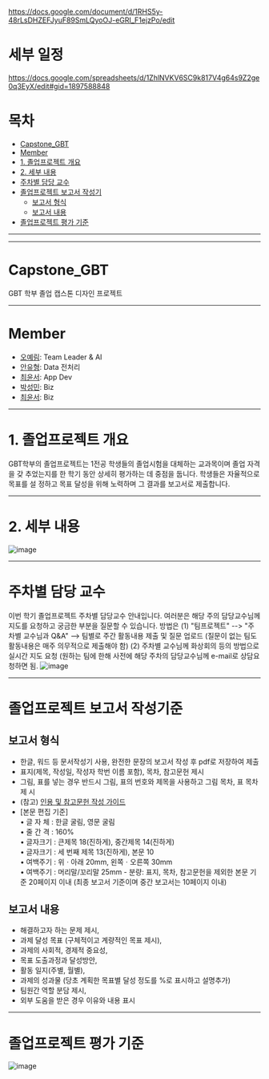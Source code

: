 https://docs.google.com/document/d/1RHS5y-48rLsDHZEFJyuF89SmLQyoOJ-eGRI_F1ejzPo/edit



# 세부 일정

https://docs.google.com/spreadsheets/d/1ZhlNVKV6SC9k817V4g64s9Z2ge0q3EyX/edit#gid=1897588848



# 목차


- [Capstone_GBT](#capstone-gbt)
- [Member](#member)
- [1. 졸업프로젝트 개요](#1--졸업프로젝트-개요)
- [2. 세부 내용](#2--세부-내용)
- [주차별 담당 교수](#주차별-담당-교수)
- [졸업프로젝트 보고서 작성기](#졸업프로젝트-보고서-작성기)
  * [보고서 형식](#보고서-형식)
  * [보고서 내용](#보고서-내용)
- [졸업프로젝트 평가 기준](#졸업프로젝트-평가-기준)

-----
-----




# Capstone_GBT
GBT 학부 졸업 캡스톤 디자인 프로젝트  




---

# Member
* [오예림](https://github.com/yerimoh): Team Leader & AI       
* [안유형](https://github.com/Yoohyung): Data 전처리    
* [최윤서](https://github.com/cys1009): App Dev        
* [박성민](): Biz        
* [최윤서](): Biz        


----

# 1. 졸업프로젝트 개요
GBT학부의 졸업프로젝트는 1전공 학생들의 졸업시험을 대체하는 교과목이며 졸업 자격을 갖
추었는지를 한 학기 동안 상세히 평가하는 데 중점을 둡니다. 학생들은 자율적으로 목표를 설
정하고 목표 달성을 위해 노력하며 그 결과를 보고서로 제출합니다.     


----


# 2. 세부 내용  
![image](https://user-images.githubusercontent.com/76824611/188261985-d3f62752-0cce-4ce0-9c88-1800766be984.png)





----

# 주차별 담당 교수   
이번 학기 졸업프로젝트 주차별 담당교수 안내입니다. 여러분은 해당 주의 담당교수님께 지도를 요청하고 궁금한 부분을 질문할 수 있습니다. 방법은 (1) "팀프로젝트" --> "주차별 교수님과 Q&A" --> 팀별로 주간 활동내용 제출 및 질문 업로드 (질문이 없는 팀도 활동내용은 매주 의무적으로 제출해야 함)  (2) 주차별 교수님께 화상회의 등의 방법으로 실시간 지도 요청 (원하는 팀에 한해 사전에 해당 주차의 담당교수님께 e-mail로 상담요청하면 됨. 
![image](https://user-images.githubusercontent.com/76824611/188261955-ffa9ce24-5692-40b1-a65d-189f898a67bf.png)



-----


# 졸업프로젝트 보고서 작성기준

## 보고서 형식
- 한글, 워드 등 문서작성기 사용, 완전한 문장의 보고서 작성 후 pdf로 저장하여 제출    
- 표지(제목, 작성일, 작성자 학번 이름 포함), 목차, 참고문헌 제시       
- 그림, 표를 넣는 경우 반드시 그림, 표의 번호와 제목을 사용하고 그림 목차, 표 목차 제
시      
- (참고) [인용 및 참고문헌 작성 가이드](https://korean.scd.edu.au/pluginfile.php/32123/mod_resource/content/4/%EC%B0%B8%EA%B3%A0%EB%AC%B8%ED%97%8C%20%EC%9E%91%EC%84%B1%EB%B2%95%20-%20%EC%84%9C%EC%9A%B8%EB%8C%80%20%EB%8F%84%EC%84%9C%EA%B4%80.pdf)     
- [본문 편집 기준]    
 • 글 자 체 : 한글 굴림, 영문 굴림   
 • 줄 간 격 : 160%    
 • 글자크기 : 큰제목 18(진하게), 중간제목 14(진하게)   
 • 글자크기 : 세 번째 제목 13(진하게), 본문 10   
 • 여백주기 : 위ㆍ아래 20mm, 왼쪽ㆍ오른쪽 30mm      
 • 여백주기 : 머리말/꼬리말 25mm - 분량: 표지, 목차, 참고문헌을 제외한 본문 기준 20페이지 이내 (최종 보고서 기준이며
중간 보고서는 10페이지 이내)              
 
##  보고서 내용
- 해결하고자 하는 문제 제시,   
- 과제 달성 목표 (구체적이고 계량적인 목표 제시),   
- 과제의 사회적, 경제적 중요성,   
- 목표 도출과정과 달성방안,   
- 활동 일지(주별, 월별),   
- 과제의 성과물 (당초 계획한 목표별 달성 정도를 %로 표시하고 설명추가)    
- 팀원간 역할 분담 제시,   
- 외부 도움을 받은 경우 이유와 내용 표시


-----

# 졸업프로젝트 평가 기준

![image](https://user-images.githubusercontent.com/76824611/188262037-6dbe9cce-6dc6-4fdb-8082-d97e71b3804d.png)


